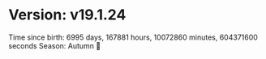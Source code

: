 # Version: v19.1.24
Time since birth: 6995 days, 167881 hours, 10072860 minutes, 604371600 seconds
Season: Autumn 🍁
